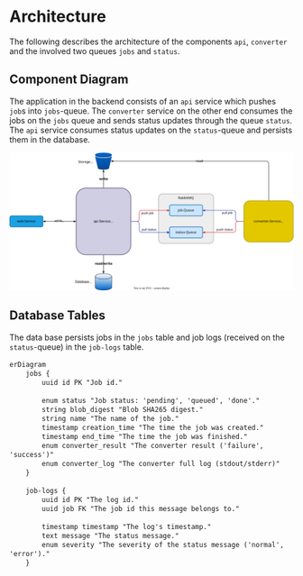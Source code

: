 # Architecture

The following describes the architecture of the components `api`, `converter`
and the involved two queues `jobs` and `status`.

## Component Diagram

The application in the backend consists of an `api` service which pushes `job`s
into `jobs`-queue. The `converter` service on the other end consumes the jobs on
the `jobs` queue and sends status updates through the queue `status`. The `api`
service consumes status updates on the `status`-queue and persists them in the
database.

![architecture](deployment.drawio.svg)

## Database Tables

The data base persists jobs in the `jobs` table and job logs (received on the
`status`-queue) in the `job-logs` table.

```mermaid
erDiagram
    jobs {
        uuid id PK "Job id."

        enum status "Job status: 'pending', 'queued', 'done'."
        string blob_digest "Blob SHA265 digest."
        string name "The name of the job."
        timestamp creation_time "The time the job was created."
        timestamp end_time "The time the job was finished."
        enum converter_result "The converter result ('failure', 'success')"
        enum converter_log "The converter full log (stdout/stderr)"
    }

    job-logs {
        uuid id PK "The log id."
        uuid job FK "The job id this message belongs to."

        timestamp timestamp "The log's timestamp."
        text message "The status message."
        enum severity "The severity of the status message ('normal', 'error')."
    }
```
